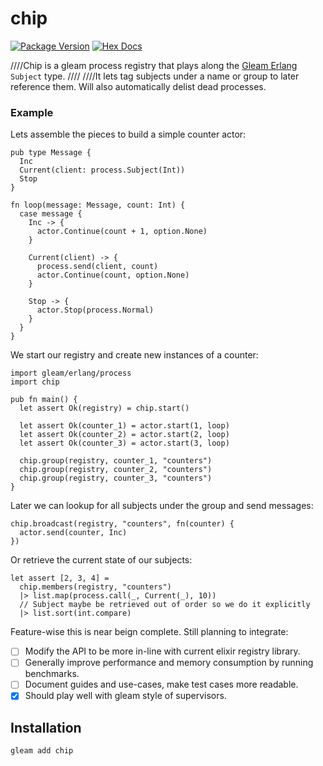 # chip

[![Package Version](https://img.shields.io/hexpm/v/chip)](https://hex.pm/packages/chip)
[![Hex Docs](https://img.shields.io/badge/hex-docs-ffaff3)](https://hexdocs.pm/chip/)


////Chip is a gleam process registry that plays along the [Gleam Erlang](https://hexdocs.pm/gleam_erlang/) `Subject` type. 
////
////It lets tag subjects under a name or group to later reference them. Will also automatically delist dead processes.

### Example

Lets assemble the pieces to build a simple counter actor:

```gleam
pub type Message {
  Inc
  Current(client: process.Subject(Int))
  Stop
}

fn loop(message: Message, count: Int) {
  case message {
    Inc -> {
      actor.Continue(count + 1, option.None)
    }

    Current(client) -> {
      process.send(client, count)
      actor.Continue(count, option.None)
    }

    Stop -> {
      actor.Stop(process.Normal)
    }
  }
}
```

We start our registry and create new instances of a counter:

```gleam
import gleam/erlang/process
import chip

pub fn main() {
  let assert Ok(registry) = chip.start()

  let assert Ok(counter_1) = actor.start(1, loop)
  let assert Ok(counter_2) = actor.start(2, loop)
  let assert Ok(counter_3) = actor.start(3, loop)

  chip.group(registry, counter_1, "counters")
  chip.group(registry, counter_2, "counters")
  chip.group(registry, counter_3, "counters")
}
```

Later we can lookup for all subjects under the group and send messages: 

```gleam
chip.broadcast(registry, "counters", fn(counter) {
  actor.send(counter, Inc)
}) 

```

Or retrieve the current state of our subjects: 

```gleam
let assert [2, 3, 4] =  
  chip.members(registry, "counters")
  |> list.map(process.call(_, Current(_), 10))
  // Subject maybe be retrieved out of order so we do it explicitly
  |> list.sort(int.compare)
```

Feature-wise this is near beign complete. Still planning to integrate: 

- [ ] Modify the API to be more in-line with current elixir registry library. 
- [ ] Generally improve performance and memory consumption by running benchmarks. 
- [ ] Document guides and use-cases, make test cases more readable. 
- [X] Should play well with gleam style of supervisors. 

## Installation

```sh
gleam add chip
```
